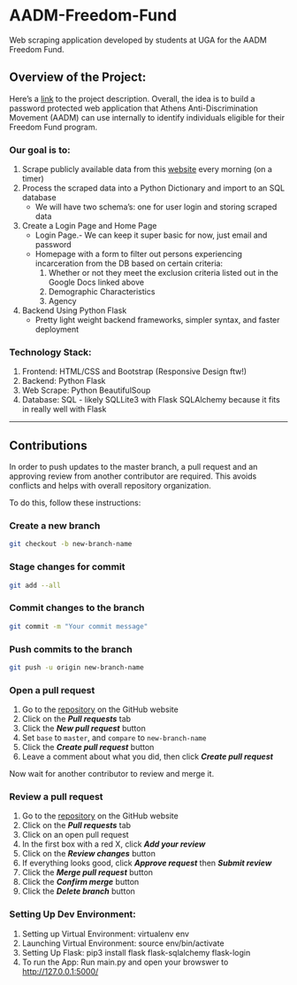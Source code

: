 # AADM-Freedom-Fund

Web scraping application developed by students at UGA for the AADM Freedom Fund.

## Overview of the Project:

Here’s a [link](https://docs.google.com/document/d/1ge8wgcUFPzQh9OQZC-WhiMtNgm_smqViKxc0nHIMH-0/edit) to the project description. Overall, the idea is to build a password protected web application that Athens Anti-Discrimination Movement (AADM) can use internally to identify individuals eligible for their Freedom Fund program.

### Our goal is to:

1. Scrape publicly available data from this [website](http://enigma.athensclarkecounty.com/photo/bookingreport.asp) every morning (on a timer)
1. Process the scraped data into a Python Dictionary and import to an SQL database
   - We will have two schema’s: one for user login and storing scraped data
1. Create a Login Page and Home Page
   - Login Page.- We can keep it super basic for now, just email and password
   - Homepage with a form to filter out persons experiencing incarceration from the DB based on certain criteria:
     1. Whether or not they meet the exclusion criteria listed out in the Google Docs linked above
     1. Demographic Characteristics
     1. Agency
1. Backend Using Python Flask
   - Pretty light weight backend frameworks, simpler syntax, and faster deployment

### Technology Stack:

1. Frontend: HTML/CSS and Bootstrap (Responsive Design ftw!)
2. Backend: Python Flask
3. Web Scrape: Python BeautifulSoup
4. Database: SQL - likely SQLLite3 with Flask SQLAlchemy because it fits in really well with Flask

---

## Contributions

In order to push updates to the master branch, a pull request and an approving review from another contributor are required. This avoids conflicts and helps with overall repository organization.

To do this, follow these instructions:

### Create a new branch

```bash
git checkout -b new-branch-name
```

### Stage changes for commit

```bash
git add --all
```

### Commit changes to the branch

```bash
git commit -m "Your commit message"
```

### Push commits to the branch

```bash
git push -u origin new-branch-name
```

### Open a pull request

1.  Go to the [repository](https://github.com/joshmess/AADM-Freedom-Fund) on the GitHub website
2.  Click on the **_Pull requests_** tab
3.  Click the **_New pull request_** button
4.  Set `base` to `master`, and `compare` to `new-branch-name`
5.  Click the **_Create pull request_** button
6.  Leave a comment about what you did, then click **_Create pull request_**

Now wait for another contributor to review and merge it.

### Review a pull request

1.  Go to the [repository](https://github.com/joshmess/AADM-Freedom-Fund) on the GitHub website
2.  Click on the **_Pull requests_** tab
3.  Click on an open pull request
4.  In the first box with a red X, click **_Add your review_**
5.  Click on the **_Review changes_** button
6.  If everything looks good, click **_Approve request_** then **_Submit review_**
7.  Click the **_Merge pull request_** button
8.  Click the **_Confirm merge_** button
9.  Click the **_Delete branch_** button

### Setting Up Dev Environment:

1. Setting up Virtual Environment: virtualenv env
2. Launching Virtual Environment: source env/bin/activate
3. Setting Up Flask: pip3 install flask flask-sqlalchemy flask-login
4. To run the App: Run main.py and open your browswer to http://127.0.0.1:5000/
